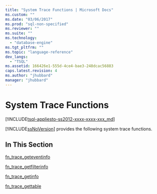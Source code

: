 ```yaml
---
title: "System Trace Functions | Microsoft Docs"
ms.custom: ""
ms.date: "03/06/2017"
ms.prod: "sql-non-specified"
ms.reviewer: ""
ms.suite: ""
ms.technology: 
  - "database-engine"
ms.tgt_pltfrm: ""
ms.topic: "language-reference"
dev_langs: 
  - "TSQL"
ms.assetid: 166426e1-555d-4ce4-bae3-248dcac56883
caps.latest.revision: 4
ms.author: "jhubbard"
manager: "jhubbard"
---
```

# System Trace Functions
[!INCLUDE[tsql-appliesto-ss2012-xxxx-xxxx-xxx_md](../../../integration-services/system/stored-procedures/includes/tsql-appliesto-ss2012-xxxx-xxxx-xxx-md.md)]

  [!INCLUDE[ssNoVersion](../../../advanced-analytics/r-services/includes/ssnoversion-md.md)] provides the following system trace functions.  
  
## In This Section  
 [fn_trace_geteventinfo](../../../relational-databases/reference/system-functions/sys.fn-trace-geteventinfo-transact-sql.md)  
  
 [fn_trace_getfilterinfo](../../../relational-databases/reference/system-functions/sys.fn-trace-getfilterinfo-transact-sql.md)  
  
 [fn_trace_getinfo](../../../relational-databases/reference/system-functions/sys.fn-trace-getinfo-transact-sql.md)  
  
 [fn_trace_gettable](../../../relational-databases/reference/system-functions/sys.fn-trace-gettable-transact-sql.md)  
  
  